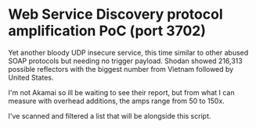 # Web Service Discovery protocol amplification PoC (port 3702)

Yet another bloody UDP insecure service, this time similar to other abused SOAP protocols but needing no trigger payload.
Shodan showed 216,313 possible reflectors with the biggest number from Vietnam followed by United States.

I'm not Akamai so ill be waiting to see their report, but from what I can measure with overhead additions, the amps range from 50 to 150x.

I've scanned and filtered a list that will be alongside this script.
